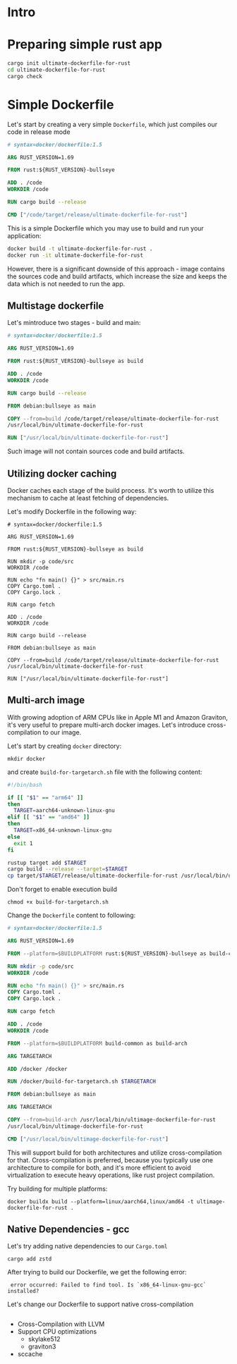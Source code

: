 # Intro

# Preparing simple rust app

```bash
cargo init ultimate-dockerfile-for-rust
cd ultimate-dockerfile-for-rust
cargo check
```

# Simple Dockerfile

Let's start by creating a very simple `Dockerfile`, which just compiles our code in release mode

```dockerfile
# syntax=docker/dockerfile:1.5

ARG RUST_VERSION=1.69

FROM rust:${RUST_VERSION}-bullseye

ADD . /code
WORKDIR /code

RUN cargo build --release

CMD ["/code/target/release/ultimate-dockerfile-for-rust"]
```

This is a simple Dockerfile which you may use to build and run your application:
```bash
docker build -t ultimate-dockerfile-for-rust .
docker run -it ultimate-dockerfile-for-rust 
```

However, there is a significant downside of this approach - image contains the sources code and 
build artifacts, which increase the size and keeps the data which is not needed to run the app.

## Multistage dockerfile

Let's mintroduce two stages - build and main:

```dockerfile
# syntax=docker/dockerfile:1.5

ARG RUST_VERSION=1.69

FROM rust:${RUST_VERSION}-bullseye as build

ADD . /code
WORKDIR /code

RUN cargo build --release

FROM debian:bullseye as main

COPY --from=build /code/target/release/ultimate-dockerfile-for-rust 
/usr/local/bin/ultimate-dockerfile-for-rust

RUN ["/usr/local/bin/ultimate-dockerfile-for-rust"]
```

Such image will not contain sources code and build artifacts.

## Utilizing docker caching

Docker caches each stage of the build process. It's worth to utilize this mechanism to cache at 
least fetching of dependencies. 

Let's modify Dockerfile in the following way:
```
# syntax=docker/dockerfile:1.5

ARG RUST_VERSION=1.69

FROM rust:${RUST_VERSION}-bullseye as build

RUN mkdir -p code/src
WORKDIR /code

RUN echo "fn main() {}" > src/main.rs
COPY Cargo.toml .
COPY Cargo.lock .

RUN cargo fetch

ADD . /code
WORKDIR /code

RUN cargo build --release

FROM debian:bullseye as main

COPY --from=build /code/target/release/ultimate-dockerfile-for-rust 
/usr/local/bin/ultimate-dockerfile-for-rust

RUN ["/usr/local/bin/ultimate-dockerfile-for-rust"]
```

## Multi-arch image

With growing adoption of ARM CPUs like in Apple M1 and Amazon Graviton, it's very useful to prepare 
multi-arch docker images. Let's introduce cross-compilation to our image.

Let's start by creating `docker` directory:
```shell
mkdir docker
```

and create `build-for-targetarch.sh` file with the following content:

```bash
#!/bin/bash

if [[ "$1" == "arm64" ]]
then
  TARGET=aarch64-unknown-linux-gnu
elif [[ "$1" == "amd64" ]]
then
  TARGET=x86_64-unknown-linux-gnu
else
  exit 1
fi

rustup target add $TARGET
cargo build --release --target=$TARGET
cp target/$TARGET/release/ultimate-dockerfile-for-rust /usr/local/bin/ultimage-dockerfile-for-rust
```

Don't forget to enable execution build

```shell
chmod +x build-for-targetarch.sh
```

Change the `Dockerfile` content to following:

```dockerfile
# syntax=docker/dockerfile:1.5

ARG RUST_VERSION=1.69

FROM --platform=$BUILDPLATFORM rust:${RUST_VERSION}-bullseye as build-common

RUN mkdir -p code/src
WORKDIR /code

RUN echo "fn main() {}" > src/main.rs
COPY Cargo.toml .
COPY Cargo.lock .

RUN cargo fetch

ADD . /code
WORKDIR /code

FROM --platform=$BUILDPLATFORM build-common as build-arch

ARG TARGETARCH

ADD /docker /docker

RUN /docker/build-for-targetarch.sh $TARGETARCH

FROM debian:bullseye as main

ARG TARGETARCH

COPY --from=build-arch /usr/local/bin/ultimage-dockerfile-for-rust 
/usr/local/bin/ultimage-dockerfile-for-rust

CMD ["/usr/local/bin/ultimage-dockerfile-for-rust"]
```

This will support build for both architectures and utilize cross-compilation for that. 
Cross-compilation is preferred, because you typically use one architecture to compile for both, and 
it's more efficient to avoid virtualization to execute heavy operations, like rust project 
compilation.

Try building for multiple platforms:

```shell
docker buildx build --platform=linux/aarch64,linux/amd64 -t ultimage-dockerfile-for-rust .
```

## Native Dependencies - gcc

Let's try adding native dependencies to our `Cargo.toml`
```shell
cargo add zstd
```

After trying to build our Dockerfile, we get the following error:
```
 error occurred: Failed to find tool. Is `x86_64-linux-gnu-gcc` installed?
```

Let's change our Dockerfile to support native cross-compilation

```dockerfile

```


- Cross-Compilation with LLVM
- Support CPU optimizations
    - skylake512
    - graviton3
- sccache

